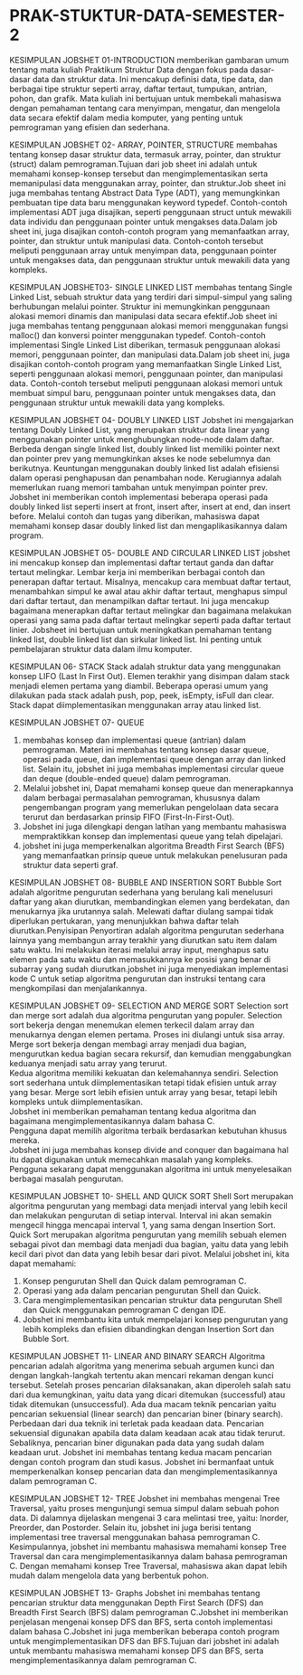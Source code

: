 # PRAK-STUKTUR-DATA-SEMESTER-2
KESIMPULAN
JOBSHET 01-INTRODUCTION
          memberikan gambaran umum tentang mata kuliah Praktikum Struktur Data dengan fokus pada dasar-dasar data dan struktur data. Ini mencakup definisi data, tipe data, dan berbagai tipe struktur seperti array, daftar tertaut, tumpukan, antrian, pohon, dan grafik. Mata kuliah ini bertujuan untuk membekali mahasiswa dengan pemahaman tentang cara menyimpan, mengatur, dan mengelola data secara efektif dalam media komputer, yang penting untuk pemrograman yang efisien dan sederhana.


KESIMPULAN 
JOBSHET 02- ARRAY, POINTER, STRUCTURE
                    membahas tentang konsep dasar struktur data, termasuk array, pointer, dan struktur (struct) dalam pemrograman.Tujuan dari job sheet ini adalah untuk memahami konsep-konsep tersebut dan mengimplementasikan serta memanipulasi data menggunakan array, pointer, dan struktur.Job sheet ini juga membahas tentang Abstract Data Type (ADT), yang memungkinkan pembuatan tipe data baru menggunakan keyword typedef. Contoh-contoh implementasi ADT juga disajikan, seperti penggunaan struct untuk mewakili data individu dan penggunaan pointer untuk mengakses data.Dalam job sheet ini, juga disajikan contoh-contoh program yang memanfaatkan array, pointer, dan struktur untuk manipulasi data. Contoh-contoh tersebut meliputi penggunaan array untuk menyimpan data, penggunaan pointer untuk mengakses data, dan penggunaan struktur untuk mewakili data yang kompleks.


KESIMPULAN
JOBSHET03- SINGLE LINKED LIST
          membahas tentang Single Linked List, sebuah struktur data yang terdiri dari simpul-simpul yang saling berhubungan melalui pointer. Struktur ini memungkinkan penggunaan alokasi memori dinamis dan manipulasi data secara efektif.Job sheet ini juga membahas tentang penggunaan alokasi memori menggunakan fungsi malloc() dan konversi pointer menggunakan typedef. Contoh-contoh implementasi Single Linked List diberikan, termasuk penggunaan alokasi memori, penggunaan pointer, dan manipulasi data.Dalam job sheet ini, juga disajikan contoh-contoh program yang memanfaatkan Single Linked List, seperti penggunaan alokasi memori, penggunaan pointer, dan manipulasi data. Contoh-contoh tersebut meliputi penggunaan alokasi memori untuk membuat simpul baru, penggunaan pointer untuk mengakses data, dan penggunaan struktur untuk mewakili data yang kompleks.


KESIMPULAN
JOBSHET 04- DOUBLY LINKED LIST
          Jobshet ini mengajarkan tentang Doubly Linked List, yang merupakan struktur data linear yang menggunakan pointer untuk menghubungkan node-node dalam daftar. Berbeda dengan single linked list, doubly linked list memiliki pointer next dan pointer prev yang memungkinkan akses ke node sebelumnya dan berikutnya. Keuntungan menggunakan doubly linked list adalah efisiensi dalam operasi penghapusan dan penambahan node. Kerugiannya adalah memerlukan ruang memori tambahan untuk menyimpan pointer prev. Jobshet ini memberikan contoh implementasi beberapa operasi pada doubly linked list seperti insert at front, insert after, insert at end, dan insert before. Melalui contoh dan tugas yang diberikan, mahasiswa dapat memahami konsep dasar doubly linked list dan mengaplikasikannya dalam program.


KESIMPULAN
JOBSHET 05- DOUBLE AND CIRCULAR LINKED LIST
          jobshet ini mencakup konsep dan implementasi daftar tertaut ganda dan daftar tertaut melingkar. Lembar kerja ini memberikan berbagai contoh dan penerapan daftar tertaut. Misalnya, mencakup cara membuat daftar tertaut, menambahkan simpul ke awal atau akhir daftar tertaut, menghapus simpul dari daftar tertaut, dan menampilkan daftar tertaut. Ini juga mencakup bagaimana menerapkan daftar tertaut melingkar dan bagaimana melakukan operasi yang sama pada daftar tertaut melingkar seperti pada daftar tertaut linier. Jobsheet ini bertujuan untuk meningkatkan pemahaman tentang linked list, double linked list dan sirkular linked list. Ini penting untuk pembelajaran struktur data dalam ilmu komputer.

KESIMPULAN 06- STACK
          Stack adalah struktur data yang menggunakan konsep LIFO (Last In First Out). Elemen terakhir yang disimpan dalam stack menjadi elemen pertama yang diambil. Beberapa operasi umum yang dilakukan pada stack adalah push, pop, peek, isEmpty, isFull dan clear. Stack dapat diimplementasikan menggunakan array atau linked list.


KESIMPULAN 
JOBSHET 07- QUEUE
1. membahas konsep dan implementasi queue (antrian) dalam pemrograman. Materi ini membahas tentang konsep dasar queue, operasi pada queue, dan implementasi queue dengan array dan linked list. Selain itu, jobshet ini juga membahas implementasi circular queue dan deque (double-ended queue) dalam pemrograman.
2. Melalui jobshet ini, Dapat memahami konsep queue dan menerapkannya dalam berbagai permasalahan pemrograman, khususnya dalam pengembangan program yang memerlukan pengelolaan data secara terurut dan berdasarkan prinsip FIFO (First-In-First-Out).
3. Jobshet ini juga dilengkapi dengan latihan yang membantu mahasiswa mempraktikkan konsep dan implementasi queue yang telah dipelajari.
4. jobshet ini juga memperkenalkan algoritma Breadth First Search (BFS) yang memanfaatkan prinsip queue untuk melakukan penelusuran pada struktur data seperti graf.



KESIMPULAN
JOBSHET 08- BUBBLE AND INSERTION SORT 
          Bubble Sort adalah algoritme pengurutan sederhana yang berulang kali menelusuri daftar yang akan diurutkan, membandingkan elemen yang berdekatan, dan menukarnya jika urutannya salah. 
Melewati daftar diulang sampai tidak diperlukan pertukaran, yang menunjukkan bahwa daftar telah diurutkan.Penyisipan Penyortiran adalah algoritma pengurutan sederhana lainnya yang membangun array terakhir yang diurutkan satu item dalam satu waktu. Ini melakukan iterasi melalui array input, menghapus satu elemen pada satu waktu dan memasukkannya ke posisi yang benar di subarray yang sudah diurutkan.jobshet ini juga menyediakan implementasi kode C untuk setiap algoritma pengurutan dan instruksi tentang cara mengkompilasi dan menjalankannya.


KESIMPULAN 
JOBSHET 09- SELECTION AND MERGE SORT 
          Selection sort dan merge sort adalah dua algoritma pengurutan yang populer. Selection sort bekerja dengan menemukan elemen terkecil dalam array dan menukarnya dengan elemen pertama. Proses ini diulangi untuk sisa array. Merge sort bekerja dengan membagi array menjadi dua bagian, mengurutkan kedua bagian secara rekursif, dan kemudian menggabungkan keduanya menjadi satu array yang terurut. <br> Kedua algoritma memiliki kekuatan dan kelemahannya sendiri. Selection sort sederhana untuk diimplementasikan tetapi tidak efisien untuk array yang besar. Merge sort lebih efisien untuk array yang besar, tetapi lebih kompleks untuk diimplementasikan. <br> Jobshet ini memberikan pemahaman tentang kedua algoritma dan bagaimana mengimplementasikannya dalam bahasa C. <br> Pengguna dapat memilih algoritma terbaik berdasarkan kebutuhan khusus mereka. <br> Jobshet ini juga membahas konsep divide and conquer dan bagaimana hal itu dapat digunakan untuk memecahkan masalah yang kompleks. <br> Pengguna sekarang dapat menggunakan algoritma ini untuk menyelesaikan berbagai masalah pengurutan.



KESIMPULAN
JOBSHET 10- SHELL AND QUICK SORT 
          Shell Sort merupakan algoritma pengurutan yang membagi data menjadi interval yang lebih kecil dan melakukan pengurutan di setiap interval. Interval ini akan semakin mengecil hingga mencapai interval 1, yang sama dengan Insertion Sort.
          Quick Sort merupakan algoritma pengurutan yang memilih sebuah elemen sebagai pivot dan membagi data menjadi dua bagian, yaitu data yang lebih kecil dari pivot dan data yang lebih besar dari pivot.
Melalui jobshet ini, kita dapat memahami:
1. Konsep pengurutan Shell dan Quick dalam pemrograman C.
2. Operasi yang ada dalam pencarian pengurutan Shell dan Quick.
3. Cara mengimplementasikan pencarian struktur data pengurutan Shell dan Quick menggunakan pemrograman C dengan IDE.
4. Jobshet ini membantu kita untuk mempelajari konsep pengurutan yang lebih kompleks dan efisien dibandingkan dengan Insertion Sort dan Bubble Sort.




KESIMPULAN
JOBSHET 11- LINEAR AND BINARY SEARCH 
          Algoritma pencarian adalah algoritma yang menerima sebuah argumen kunci dan dengan langkah-langkah tertentu akan mencari rekaman dengan kunci tersebut. Setelah proses pencarian dilaksanakan, akan diperoleh salah satu dari dua kemungkinan, yaitu data yang dicari ditemukan (successful) atau tidak ditemukan (unsuccessful). Ada dua macam teknik pencarian yaitu pencarian sekuensial (linear search) dan pencarian biner (binary search). Perbedaan dari dua teknik ini terletak pada keadaan data. Pencarian sekuensial digunakan apabila data dalam keadaan acak atau tidak terurut. Sebaliknya, pencarian biner digunakan pada data yang sudah dalam keadaan urut. Jobshet ini membahas tentang kedua macam pencarian dengan contoh program dan studi kasus.
Jobshet ini bermanfaat untuk memperkenalkan konsep pencarian data dan mengimplementasikannya dalam pemrograman C.



KESIMPULAN
JOBSHET 12- TREE
          Jobshet ini membahas mengenai Tree Traversal, yaitu proses mengunjungi semua simpul dalam sebuah pohon data. Di dalamnya dijelaskan mengenai 3 cara melintasi tree, yaitu: Inorder, Preorder, dan Postorder. Selain itu, jobshet ini juga berisi tentang implementasi tree traversal menggunakan bahasa pemrograman C. Kesimpulannya, jobshet ini membantu mahasiswa memahami konsep Tree Traversal dan cara mengimplementasikannya dalam bahasa pemrograman C. Dengan memahami konsep Tree Traversal, mahasiswa akan dapat lebih mudah dalam mengelola data yang berbentuk pohon.



KESIMPULAN
JOBSHET 13- Graphs
        Jobshet ini membahas tentang pencarian struktur data menggunakan Depth First Search (DFS) dan Breadth First Search (BFS) dalam pemrograman C.Jobshet ini memberikan penjelasan mengenai
konsep DFS dan BFS, serta contoh implementasi dalam bahasa C.Jobshet ini juga memberikan beberapa contoh program untuk mengimplementasikan DFS dan BFS.Tujuan dari jobshet ini adalah
untuk membantu mahasiswa memahami konsep DFS dan BFS, serta mengimplementasikannya dalam pemrograman C.

  
          
